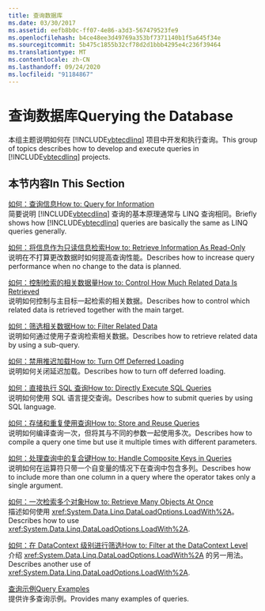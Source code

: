 ```yaml
---
title: 查询数据库
ms.date: 03/30/2017
ms.assetid: eefb8b0c-ff07-4e86-a3d3-567479523fe9
ms.openlocfilehash: b4ce48ee3d49769a353bf7371140b1f5a645f34e
ms.sourcegitcommit: 5b475c1855b32cf78d2d1bbb4295e4c236f39464
ms.translationtype: MT
ms.contentlocale: zh-CN
ms.lasthandoff: 09/24/2020
ms.locfileid: "91184867"
---
```

# <a name="querying-the-database"></a><span data-ttu-id="a8dab-102">查询数据库</span><span class="sxs-lookup"><span data-stu-id="a8dab-102">Querying the Database</span></span>

<span data-ttu-id="a8dab-103">本组主题说明如何在 [!INCLUDE[vbtecdlinq](../../../../../../includes/vbtecdlinq-md.md)] 项目中开发和执行查询。</span><span class="sxs-lookup"><span data-stu-id="a8dab-103">This group of topics describes how to develop and execute queries in [!INCLUDE[vbtecdlinq](../../../../../../includes/vbtecdlinq-md.md)] projects.</span></span>  
  
## <a name="in-this-section"></a><span data-ttu-id="a8dab-104">本节内容</span><span class="sxs-lookup"><span data-stu-id="a8dab-104">In This Section</span></span>  

 [<span data-ttu-id="a8dab-105">如何：查询信息</span><span class="sxs-lookup"><span data-stu-id="a8dab-105">How to: Query for Information</span></span>](how-to-query-for-information.md)  
 <span data-ttu-id="a8dab-106">简要说明 [!INCLUDE[vbtecdlinq](../../../../../../includes/vbtecdlinq-md.md)] 查询的基本原理通常与 LINQ 查询相同。</span><span class="sxs-lookup"><span data-stu-id="a8dab-106">Briefly shows how [!INCLUDE[vbtecdlinq](../../../../../../includes/vbtecdlinq-md.md)] queries are basically the same as LINQ queries generally.</span></span>  
  
 [<span data-ttu-id="a8dab-107">如何：将信息作为只读信息检索</span><span class="sxs-lookup"><span data-stu-id="a8dab-107">How to: Retrieve Information As Read-Only</span></span>](how-to-retrieve-information-as-read-only.md)  
 <span data-ttu-id="a8dab-108">说明在不打算更改数据时如何提高查询性能。</span><span class="sxs-lookup"><span data-stu-id="a8dab-108">Describes how to increase query performance when no change to the data is planned.</span></span>  
  
 [<span data-ttu-id="a8dab-109">如何：控制检索的相关数据量</span><span class="sxs-lookup"><span data-stu-id="a8dab-109">How to: Control How Much Related Data Is Retrieved</span></span>](how-to-control-how-much-related-data-is-retrieved.md)  
 <span data-ttu-id="a8dab-110">说明如何控制与主目标一起检索的相关数据。</span><span class="sxs-lookup"><span data-stu-id="a8dab-110">Describes how to control which related data is retrieved together with the main target.</span></span>  
  
 [<span data-ttu-id="a8dab-111">如何：筛选相关数据</span><span class="sxs-lookup"><span data-stu-id="a8dab-111">How to: Filter Related Data</span></span>](how-to-filter-related-data.md)  
 <span data-ttu-id="a8dab-112">说明如何通过使用子查询检索相关数据。</span><span class="sxs-lookup"><span data-stu-id="a8dab-112">Describes how to retrieve related data by using a sub-query.</span></span>  
  
 [<span data-ttu-id="a8dab-113">如何：禁用推迟加载</span><span class="sxs-lookup"><span data-stu-id="a8dab-113">How to: Turn Off Deferred Loading</span></span>](how-to-turn-off-deferred-loading.md)  
 <span data-ttu-id="a8dab-114">说明如何关闭延迟加载。</span><span class="sxs-lookup"><span data-stu-id="a8dab-114">Describes how to turn off deferred loading.</span></span>  
  
 [<span data-ttu-id="a8dab-115">如何：直接执行 SQL 查询</span><span class="sxs-lookup"><span data-stu-id="a8dab-115">How to: Directly Execute SQL Queries</span></span>](how-to-directly-execute-sql-queries.md)  
 <span data-ttu-id="a8dab-116">说明如何使用 SQL 语言提交查询。</span><span class="sxs-lookup"><span data-stu-id="a8dab-116">Describes how to submit queries by using SQL language.</span></span>  
  
 [<span data-ttu-id="a8dab-117">如何：存储和重复使用查询</span><span class="sxs-lookup"><span data-stu-id="a8dab-117">How to: Store and Reuse Queries</span></span>](how-to-store-and-reuse-queries.md)  
 <span data-ttu-id="a8dab-118">说明如何编译查询一次，但将其与不同的参数一起使用多次。</span><span class="sxs-lookup"><span data-stu-id="a8dab-118">Describes how to compile a query one time but use it multiple times with different parameters.</span></span>  
  
 [<span data-ttu-id="a8dab-119">如何：处理查询中的复合键</span><span class="sxs-lookup"><span data-stu-id="a8dab-119">How to: Handle Composite Keys in Queries</span></span>](how-to-handle-composite-keys-in-queries.md)  
 <span data-ttu-id="a8dab-120">说明如何在运算符只带一个自变量的情况下在查询中包含多列。</span><span class="sxs-lookup"><span data-stu-id="a8dab-120">Describes how to include more than one column in a query where the operator takes only a single argument.</span></span>  
  
 [<span data-ttu-id="a8dab-121">如何：一次检索多个对象</span><span class="sxs-lookup"><span data-stu-id="a8dab-121">How to: Retrieve Many Objects At Once</span></span>](how-to-retrieve-many-objects-at-once.md)  
 <span data-ttu-id="a8dab-122">描述如何使用 <xref:System.Data.Linq.DataLoadOptions.LoadWith%2A>。</span><span class="sxs-lookup"><span data-stu-id="a8dab-122">Describes how to use <xref:System.Data.Linq.DataLoadOptions.LoadWith%2A>.</span></span>  
  
 [<span data-ttu-id="a8dab-123">如何：在 DataContext 级别进行筛选</span><span class="sxs-lookup"><span data-stu-id="a8dab-123">How to: Filter at the DataContext Level</span></span>](how-to-filter-at-the-datacontext-level.md)  
 <span data-ttu-id="a8dab-124">介绍 <xref:System.Data.Linq.DataLoadOptions.LoadWith%2A> 的另一用法。</span><span class="sxs-lookup"><span data-stu-id="a8dab-124">Describes another use of <xref:System.Data.Linq.DataLoadOptions.LoadWith%2A>.</span></span>  
  
 [<span data-ttu-id="a8dab-125">查询示例</span><span class="sxs-lookup"><span data-stu-id="a8dab-125">Query Examples</span></span>](query-examples.md)  
 <span data-ttu-id="a8dab-126">提供许多查询示例。</span><span class="sxs-lookup"><span data-stu-id="a8dab-126">Provides many examples of queries.</span></span>

